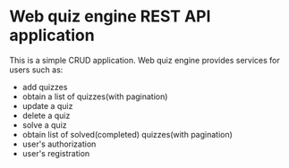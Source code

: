 # Web quiz engine REST API application

This is a simple CRUD application.
Web quiz engine provides services for users such as:
* add quizzes
* obtain a list of quizzes(with pagination)
* update a quiz
* delete a quiz
* solve a quiz
* obtain list of solved(completed) quizzes(with pagination)
* user's authorization
* user's registration
